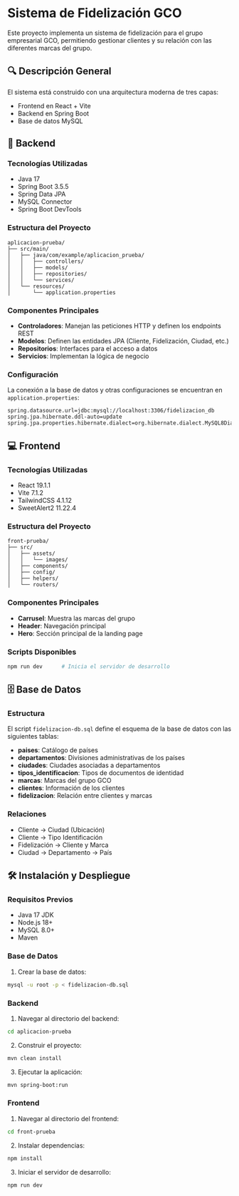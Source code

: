 # Sistema de Fidelización GCO

Este proyecto implementa un sistema de fidelización para el grupo empresarial GCO, permitiendo gestionar clientes y su relación con las diferentes marcas del grupo.

## 🔍 Descripción General

El sistema está construido con una arquitectura moderna de tres capas:

- Frontend en React + Vite
- Backend en Spring Boot
- Base de datos MySQL

## 🚀 Backend

### Tecnologías Utilizadas

- Java 17
- Spring Boot 3.5.5
- Spring Data JPA
- MySQL Connector
- Spring Boot DevTools

### Estructura del Proyecto

```
aplicacion-prueba/
├── src/main/
│   ├── java/com/example/aplicacion_prueba/
│   │   ├── controllers/
│   │   ├── models/
│   │   ├── repositories/
│   │   └── services/
│   └── resources/
│       └── application.properties
```

### Componentes Principales

- **Controladores**: Manejan las peticiones HTTP y definen los endpoints REST
- **Modelos**: Definen las entidades JPA (Cliente, Fidelización, Ciudad, etc.)
- **Repositorios**: Interfaces para el acceso a datos
- **Servicios**: Implementan la lógica de negocio

### Configuración

La conexión a la base de datos y otras configuraciones se encuentran en `application.properties`:

```properties
spring.datasource.url=jdbc:mysql://localhost:3306/fidelizacion_db
spring.jpa.hibernate.ddl-auto=update
spring.jpa.properties.hibernate.dialect=org.hibernate.dialect.MySQL8Dialect
```

## 💻 Frontend

### Tecnologías Utilizadas

- React 19.1.1
- Vite 7.1.2
- TailwindCSS 4.1.12
- SweetAlert2 11.22.4

### Estructura del Proyecto

```
front-prueba/
├── src/
│   ├── assets/
│   │   └── images/
│   ├── components/
│   ├── config/
│   ├── helpers/
│   └── routers/
```

### Componentes Principales

- **Carrusel**: Muestra las marcas del grupo
- **Header**: Navegación principal
- **Hero**: Sección principal de la landing page

### Scripts Disponibles

```bash
npm run dev      # Inicia el servidor de desarrollo
```

## 🗄️ Base de Datos

### Estructura

El script `fidelizacion-db.sql` define el esquema de la base de datos con las siguientes tablas:

- **paises**: Catálogo de países
- **departamentos**: Divisiones administrativas de los países
- **ciudades**: Ciudades asociadas a departamentos
- **tipos_identificacion**: Tipos de documentos de identidad
- **marcas**: Marcas del grupo GCO
- **clientes**: Información de los clientes
- **fidelizacion**: Relación entre clientes y marcas

### Relaciones

- Cliente → Ciudad (Ubicación)
- Cliente → Tipo Identificación
- Fidelización → Cliente y Marca
- Ciudad → Departamento → País

## 🛠️ Instalación y Despliegue

### Requisitos Previos

- Java 17 JDK
- Node.js 18+
- MySQL 8.0+
- Maven

### Base de Datos

1. Crear la base de datos:

```bash
mysql -u root -p < fidelizacion-db.sql
```

### Backend

1. Navegar al directorio del backend:

```bash
cd aplicacion-prueba
```

2. Construir el proyecto:

```bash
mvn clean install
```

3. Ejecutar la aplicación:

```bash
mvn spring-boot:run
```

### Frontend

1. Navegar al directorio del frontend:

```bash
cd front-prueba
```

2. Instalar dependencias:

```bash
npm install
```

3. Iniciar el servidor de desarrollo:

```bash
npm run dev
```
